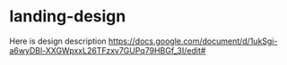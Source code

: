 # landing-design
Here is design description 
https://docs.google.com/document/d/1ukSgi-a6wyDBl-XXGWpxxL26TFzxv7GUPq79HBGf_3I/edit#

